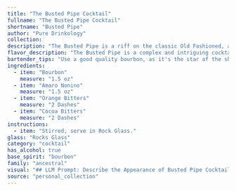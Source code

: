 ```yaml
---
title: "The Busted Pipe Cocktail"
fullname: "The Busted Pipe Cocktail"
shortname: "Busted Pipe"
author: "Pure Drinkology"
collection:
description: "The Busted Pipe is a riff on the classic Old Fashioned, a cocktail family born in the 19th century. The addition of amaro adds complexity and herbal notes, while the bitters create a rich, nuanced profile. This drink, with its bold flavors and intriguing name, nods to the classic yet offers a modern twist. "
flavor_description: "The Busted Pipe is a complex and intriguing cocktail. The bourbon provides warmth and spice, while the Amaro adds herbal bitterness and a touch of sweetness. The orange bitters contribute a citrusy brightness, while the cocoa bitters add a hint of chocolate and complexity. The result is a balanced and sophisticated drink with a lingering finish that blends spice, bitterness, and sweetness. "
bartender_tips: "Use a good quality bourbon, as it's the star of the show. Don't be shy with the Amaro – it adds complexity. A few dashes of each bitters are enough to add depth without overwhelming.  Stir the drink well with ice to chill and dilute slightly. Garnish with an orange peel, expressing the oils over the drink. "
ingredients:
  - item: "Bourbon"
    measure: "1.5 oz"
  - item: "Amaro Nonino"
    measure: "1.5 oz"
  - item: "Orange Bitters"
    measure: "2 Dashes"
  - item: "Cocoa Bitters"
    measure: "2 Dashes"
instructions:
  - item: "Stirred, serve in Rock Glass."
glass: "Rocks Glass"
category: "cocktail"
has_alcohol: true
base_spirit: "bourbon"
family: "ancestral"
visual: "## LLM Prompt: Describe the Appearance of Busted Pipe Cocktail**Imagine a cocktail called Busted Pipe.**  **It is made with the following ingredients:*** Bourbon* Amaro* Orange Bitters* Cocoa Bitters**Describe the appearance of this cocktail in detail.****Consider the following:*** **Color:** What color is the drink? Does it have any depth or variation? * **Clarity:** Is the drink clear, cloudy, or layered?* **Texture:** Is the drink smooth, oily, or viscous? Are there any visible particles or bubbles?* **Garnish:** Is there any garnish on the drink? What is it and how does it affect the overall appearance?* **Glassware:** What kind of glass is the cocktail served in? How does the glass shape contribute to the overall presentation? **Please be as descriptive as possible.** "
source: "personal_collection"
---
```


